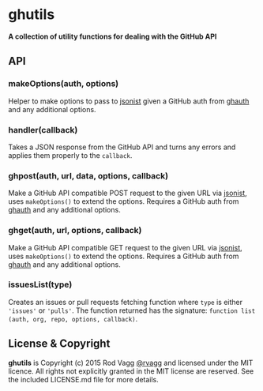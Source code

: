# ghutils

**A collection of utility functions for dealing with the GitHub API**

## API

### makeOptions(auth, options)

Helper to make options to pass to [jsonist](http://github.com/rvagg/jsonist) given a GitHub auth from [ghauth](https://github.com/rvagg/ghauth) and any additional options.

### handler(callback)

Takes a JSON response from the GitHub API and turns any errors and applies them properly to the `callback`.

### ghpost(auth, url, data, options, callback)

Make a GitHub API compatible POST request to the given URL via [jsonist](http://github.com/rvagg/jsonist), uses `makeOptions()` to extend the options. Requires a GitHub auth from [ghauth](https://github.com/rvagg/ghauth) and any additional options.

### ghget(auth, url, options, callback)

Make a GitHub API compatible GET request to the given URL via [jsonist](http://github.com/rvagg/jsonist), uses `makeOptions()` to extend the options. Requires a GitHub auth from [ghauth](https://github.com/rvagg/ghauth) and any additional options.

### issuesList(type)

Creates an issues or pull requests fetching function where `type` is either `'issues'` or `'pulls'`. The function returned has the signature: `function list (auth, org, repo, options, callback)`.

## License & Copyright

**ghutils** is Copyright (c) 2015 Rod Vagg [@rvagg](https://twitter.com/rvagg) and licensed under the MIT licence. All rights not explicitly granted in the MIT license are reserved. See the included LICENSE.md file for more details.